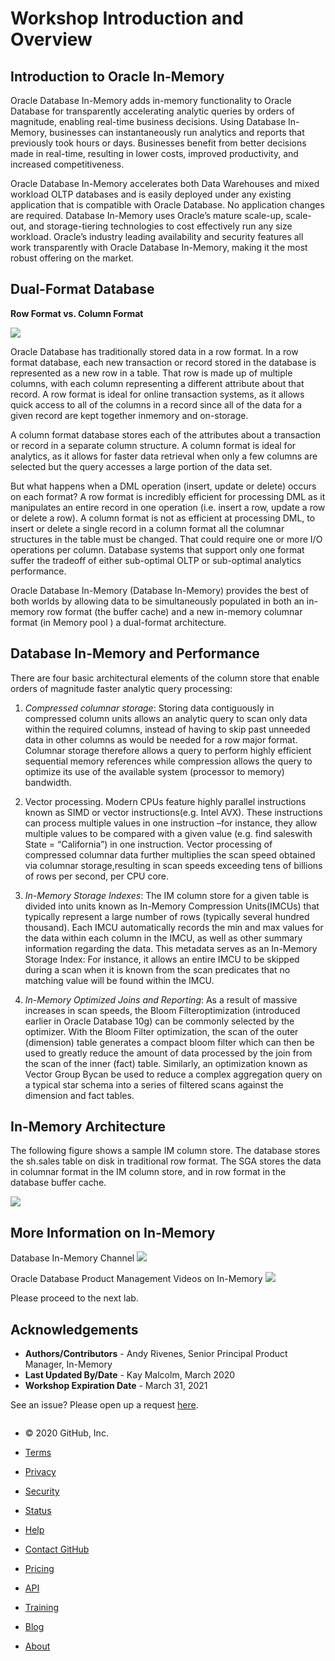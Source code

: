 # Workshop Introduction and Overview

## Introduction to Oracle In-Memory

Oracle Database In-Memory adds in-memory functionality to Oracle Database for transparently accelerating analytic queries by orders of magnitude, enabling real-time business decisions. Using Database In-Memory, businesses can instantaneously run analytics and reports that previously took hours or days. Businesses benefit from better decisions made in real-time, resulting in lower costs, improved productivity, and increased competitiveness.

 Oracle Database In-Memory accelerates both Data Warehouses and mixed workload OLTP databases and is easily deployed under any existing application that is compatible with Oracle Database. No application changes are required. Database In-Memory uses Oracle’s mature scale-up, scale-out, and storage-tiering technologies to cost effectively run any size workload. Oracle’s industry leading availability and security features all work transparently with Oracle Database In-Memory, making it the most robust offering on the market.



## **Dual-Format Database**



**Row Format vs. Column Format** 

  ![ ](https://github.com/vijaybalebail/learning-library/raw/master/data-management-library/database/in-memory/intro/images/DBIM.png)



Oracle Database has traditionally stored data in a row format. In a row format database, each new transaction or record stored in the database is represented as a new row in a table. That row is made up of multiple columns, with each column representing a different attribute about that record. A row format is ideal for online transaction systems, as it allows quick access to all of the columns in a record since all of the data for a given record are kept together inmemory and on-storage. 

A column format database stores each of the attributes about a transaction or record in a separate column structure. A column format is ideal for analytics, as it allows for faster data retrieval when only a few columns are selected but the query accesses a large portion of the data set. 

But what happens when a DML operation (insert, update or delete) occurs on each format? A row format is incredibly efficient for processing DML as it manipulates an entire record in one operation (i.e. insert a row, update a row or delete a row). A column format is not as efficient at processing DML, to insert or delete a single record in a column format all the columnar structures in the table must be changed. That could require one or more I/O operations per column. Database systems that support only one format suffer the tradeoff of either sub-optimal OLTP or sub-optimal analytics performance. 

Oracle Database In-Memory (Database In-Memory) provides the best of both worlds by allowing data to be simultaneously populated in both an in-memory row format (the buffer cache) and a new in-memory columnar format (in Memory pool )  a dual-format architecture. 



## **Database In-Memory and Performance**



There are four basic architectural elements of the column store that enable orders of magnitude faster analytic query processing:

1. *Compressed columnar storage*: Storing data contiguously in compressed column units allows an analytic query to scan only data within the required columns, instead of having to skip past unneeded data in other columns as would be needed for a row major format. Columnar storage therefore allows a query to perform highly efficient sequential memory references while compression allows the query to optimize its use of the available system (processor to memory) bandwidth.
2. Vector processing. Modern CPUs feature highly parallel instructions known as SIMD or vector instructions(e.g. Intel AVX). These instructions can process multiple values in one instruction –for instance, they allow multiple values to be compared with a given value (e.g. find saleswith State = “California”) in one instruction. Vector processing of compressed columnar data further multiplies the scan speed obtained via columnar storage,resulting in scan speeds exceeding tens of billions of rows per second, per CPU core.



1. *In-Memory Storage Indexes*: The IM column store for a given table is divided into units known as In-Memory Compression Units(IMCUs) that typically represent a large number of rows (typically several hundred thousand). Each IMCU automatically records the min and max values for the data within each column in the IMCU, as well as other summary information regarding the data. This metadata serves as an In-Memory Storage Index: For instance, it allows an entire IMCU to be skipped during a scan when it is known from the scan predicates that no matching value will be found within the IMCU.
2. *In-Memory Optimized Joins and Reporting*: As a result of massive increases in scan speeds, the Bloom Filteroptimization (introduced earlier in Oracle Database 10g) can be commonly selected by the optimizer. With the Bloom Filter optimization, the scan of the outer (dimension) table generates a compact bloom filter which can then be used to greatly reduce the amount of data processed by the join from the scan of the inner (fact) table. Similarly, an optimization known as Vector Group Bycan be used to reduce a complex aggregation query on a typical star schema into a series of filtered scans against the dimension and fact tables.

## In-Memory Architecture

The following figure shows a sample IM column store. The database stores the sh.sales table on disk in traditional row format. The SGA stores the data in columnar format in the IM column store, and in row format in the database buffer cache.

[![ ](https://github.com/vijaybalebail/learning-library/raw/master/data-management-library/database/in-memory/intro/images/arch.png)](https://github.com/vijaybalebail/learning-library/blob/master/data-management-library/database/in-memory/intro/images/arch.png)

## More Information on In-Memory

Database In-Memory Channel [![ ](https://github.com/vijaybalebail/learning-library/raw/master/data-management-library/database/in-memory/intro/images/inmem.png)](https://www.youtube.com/channel/UCSYHgTG68nrHa5aTGfFH4pA)

Oracle Database Product Management Videos on In-Memory [![ ](https://github.com/vijaybalebail/learning-library/raw/master/data-management-library/database/in-memory/intro/images/youtube.png)](https://www.youtube.com/channel/UCr6mzwq_gcdsefQWBI72wIQ/search?query=in-memory)

Please proceed to the next lab.

## Acknowledgements

- **Authors/Contributors** - Andy Rivenes, Senior Principal Product Manager, In-Memory
- **Last Updated By/Date** - Kay Malcolm, March 2020
- **Workshop Expiration Date** - March 31, 2021

See an issue? Please open up a request [here](https://github.com/oracle/learning-library/issues).

<details class="details-reset details-overlay details-overlay-dark" id="jumpto-line-details-dialog" style="box-sizing: border-box; display: block;"><summary data-hotkey="l" aria-label="Jump to line" role="button" style="box-sizing: border-box; display: list-item; cursor: pointer; list-style: none;"></summary></details>

- © 2020 GitHub, Inc.
- [Terms](https://github.com/site/terms)
- [Privacy](https://github.com/site/privacy)
- [Security](https://github.com/security)
- [Status](https://githubstatus.com/)
- [Help](https://docs.github.com/)



- [Contact GitHub](https://github.com/contact)
- [Pricing](https://github.com/pricing)
- [API](https://docs.github.com/)
- [Training](https://services.github.com/)
- [Blog](https://github.blog/)
- [About](https://github.com/about)
